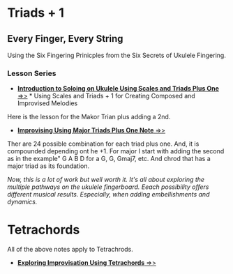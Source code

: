 # Triads + 1

## **Every Finger**, **Every String**
Using the Six Fingering Prinicples from the Six Secrets of Ukulele Fingering.

### Lesson Series

- [**Introduction to Soloing on Ukulele Using Scales and Triads Plus One** =>>](https://learningukulele.com/series/code/UL107) * Using Scales and Triads + 1 for Creating Composed and Improvised Melodies

Here is the lesson for the Makor Trian plus adding a 2nd.

- [**Improvising Using Major Triads Plus One Note** =>>](https://learningukulele.com/lessons/code/UL107triMaj)


Ther are 24 possible combination for each triad plus one. And, it is compounded depending ont he +1. For major I start with adding the second as in the example" G A B D for a G, G, Gmaj7, etc. And chrod that has a major triad as its foundation.


*Now, this is a lot of work but well worth it. It's all about exploring the multiple pathways on the ukulele fingerboard. Eeach possibility offers different musical results. Especially, when adding embellishments and dynamics.*

# Tetrachords

All of the above notes apply to Tetrachrods.

- [**Exploring Improvisation Using Tetrachords** =>>](https://learningukulele.com/series/code/UL115)